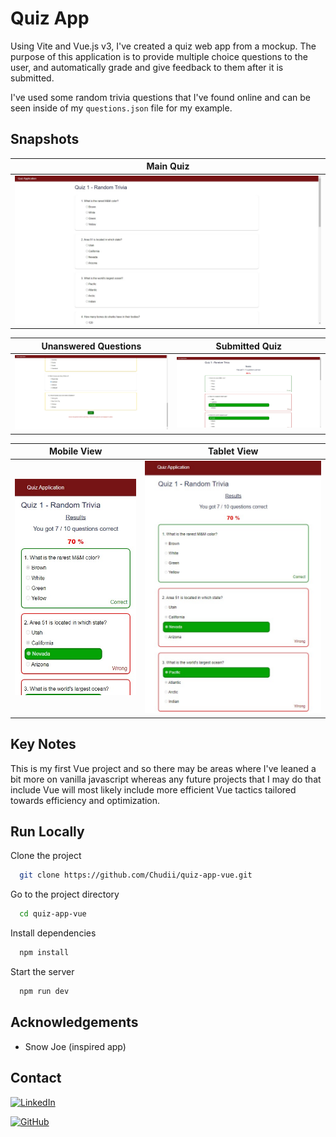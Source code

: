 # Quiz App

Using Vite and Vue.js v3, I've created a quiz web app from a mockup. The purpose of this application is to provide multiple choice questions to the user, and automatically grade and give feedback to them after it is submitted.

I've used some random trivia questions that I've found online and can be seen inside of my `questions.json` file for my example.

## Snapshots

| Main Quiz |
|-----------|
|![Quiz](src/screenshots/quiz.jpg) |

| Unanswered Questions | Submitted Quiz |
|----------------------|----------------|
|![Unfinished Quiz](src/screenshots/questions-unanswered.jpg)|![Submitted Quiz](src/screenshots/quiz-result.jpg) |

| Mobile View | Tablet View |
|-------------|-------------|
|![Mobile View](src/screenshots/quiz-mobile.jpg)|![Tablet View](src/screenshots/quiz-tablet.jpg)|

## Key Notes

This is my first Vue project and so there may be areas where I've leaned a bit more on vanilla javascript whereas any future projects that I may do that include Vue will most likely include more efficient Vue tactics tailored towards efficiency and optimization.

## Run Locally

Clone the project

```bash
  git clone https://github.com/Chudii/quiz-app-vue.git
```

Go to the project directory

```bash
  cd quiz-app-vue
```

Install dependencies

```bash
  npm install
```

Start the server

```bash
  npm run dev
```

## Acknowledgements

* Snow Joe (inspired app)

## Contact

[![LinkedIn](https://img.shields.io/badge/linkedin-0A66C2?style=for-the-badge&logo=linkedin&logoColor=white)](https://www.linkedin.com/in/chudi-ibida/)

[![GitHub](https://img.shields.io/badge/github-181717?style=for-the-badge&logo=github&logoColor=white)](https://github.com/Chudii)
